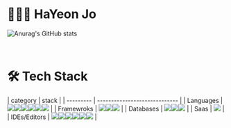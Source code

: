 # 👩🏻‍💻  HaYeon Jo


![Anurag's GitHub stats](https://github-readme-stats.vercel.app/api?username=HaYeonJo21&show_icons=true&theme=moltack)

<br/>

# 🛠 Tech Stack

<span>
| category | stack |
| --------- | ----------------------------- |
| Languages | <img src="https://img.shields.io/badge/Java-007396?style=flat-square&logo=Java&logoColor=white"/><img src="https://img.shields.io/badge/C-A8B9CC ?style=flat-square&logo=C&logoColor=white"/><img src="https://img.shields.io/badge/Python-3766AB?style=flat-square&logo=Python&logoColor=white"/><img src="https://img.shields.io/badge/Swift-F05138?style=flat-square&logo=Swift&logoColor=white"/><img src="https://img.shields.io/badge/JavaScript-F7DF1E?style=flat-square&logo=JavaScript&logoColor=black"/><img src="https://img.shields.io/badge/HTML5-E34F26?style=flat-square&logo=HTML5&logoColor=white"/> |
| Framewroks | <img src="https://img.shields.io/badge/Express.js-%23404d59.svg?style=for-the-badge&logo=express&logoColor=%2361DAFB"/><img src="https://img.shields.io/badge/Spring-%236DB33F.svg?style=for-the-badge&logo=spring&logoColor=white"/><img src="https://img.shields.io/badge/Node.js-339933?style=flat-square&logo=Node.js&logoColor=white"/> |
| Databases | <img src="https://img.shields.io/badge/MongoDB-47A248?style=flat-square&logo=MongoDB&logoColor=white"/><img src="https://img.shields.io/badge/MySql-4479A1?style=flat-square&logo=MySql&logoColor=white"/><img src="https://img.shields.io/badge/sqlite-%2307405e.svg?style=for-the-badge&logo=sqlite&logoColor=white"/> |
| Saas | <img src="https://img.shields.io/badge/Heroku-430098?style=flat-square&logo=Heroku&logoColor=white"/> |
| IDEs/Editors | <img src="https://img.shields.io/badge/Android%20Studio-3DDC84.svg?style=for-the-badge&logo=android-studio&logoColor=white"/><img src="https://img.shields.io/badge/Atom-%2366595C.svg?style=for-the-badge&logo=atom&logoColor=white"/><img src="https://img.shields.io/badge/Eclipse-FE7A16.svg?style=for-the-badge&logo=Eclipse&logoColor=white"/><img src="https://img.shields.io/badge/pycharm-143?style=for-the-badge&logo=pycharm&logoColor=black&color=black&labelColor=green"/><img src="https://img.shields.io/badge/Visual%20Studio-5C2D91.svg?style=for-the-badge&logo=visual-studio&logoColor=white"/><img src="https://img.shields.io/badge/Xcode-007ACC?style=for-the-badge&logo=Xcode&logoColor=white"/> |

</span>
